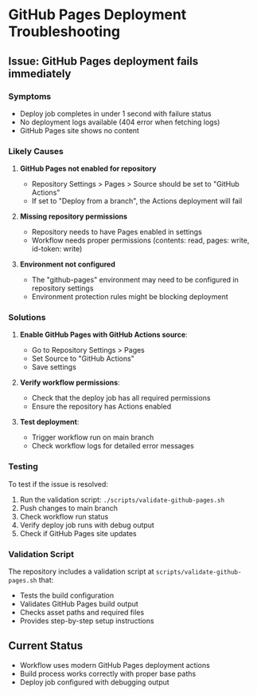 # GitHub Pages Deployment Troubleshooting

## Issue: GitHub Pages deployment fails immediately

### Symptoms
- Deploy job completes in under 1 second with failure status
- No deployment logs available (404 error when fetching logs)
- GitHub Pages site shows no content

### Likely Causes
1. **GitHub Pages not enabled for repository**
   - Repository Settings > Pages > Source should be set to "GitHub Actions"
   - If set to "Deploy from a branch", the Actions deployment will fail

2. **Missing repository permissions**
   - Repository needs to have Pages enabled in settings
   - Workflow needs proper permissions (contents: read, pages: write, id-token: write)

3. **Environment not configured**
   - The "github-pages" environment may need to be configured in repository settings
   - Environment protection rules might be blocking deployment

### Solutions
1. **Enable GitHub Pages with GitHub Actions source**:
   - Go to Repository Settings > Pages
   - Set Source to "GitHub Actions"
   - Save settings

2. **Verify workflow permissions**:
   - Check that the deploy job has all required permissions
   - Ensure the repository has Actions enabled

3. **Test deployment**:
   - Trigger workflow run on main branch
   - Check workflow logs for detailed error messages

### Testing
To test if the issue is resolved:
1. Run the validation script: `./scripts/validate-github-pages.sh`
2. Push changes to main branch
3. Check workflow run status
4. Verify deploy job runs with debug output
5. Check if GitHub Pages site updates

### Validation Script
The repository includes a validation script at `scripts/validate-github-pages.sh` that:
- Tests the build configuration
- Validates GitHub Pages build output
- Checks asset paths and required files
- Provides step-by-step setup instructions

## Current Status
- Workflow uses modern GitHub Pages deployment actions
- Build process works correctly with proper base paths
- Deploy job configured with debugging output